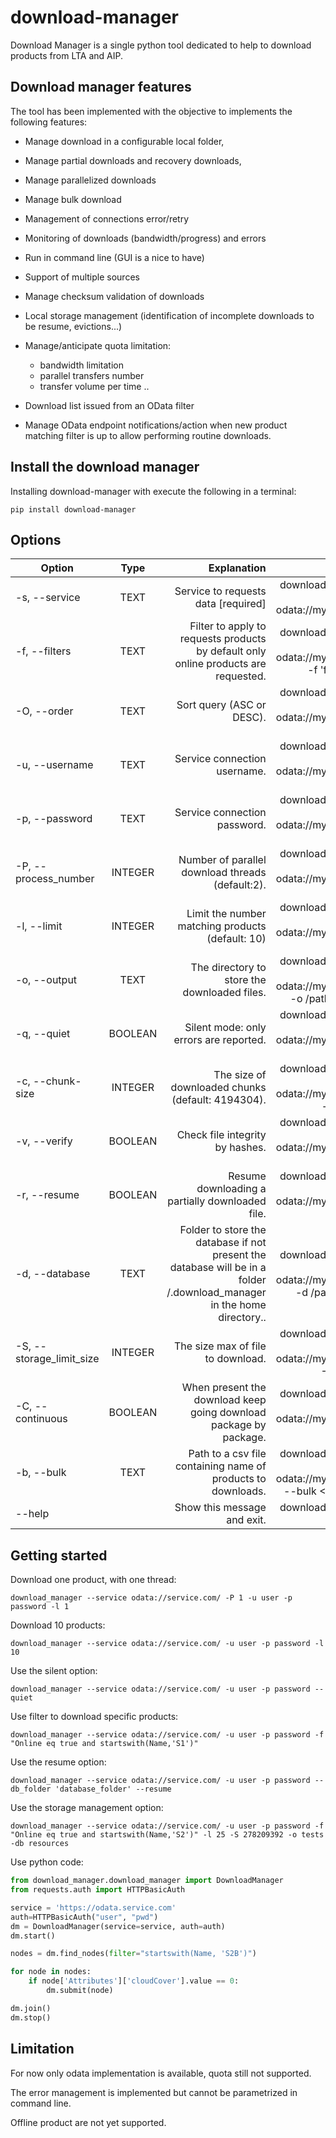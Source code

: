 # download-manager

Download Manager is a single python tool dedicated to help to download products from LTA and AIP.

## Download manager features

The tool has been implemented with the objective to implements the following features:

- Manage download in a configurable local folder,
- Manage partial downloads and recovery downloads,
- Manage parallelized downloads
- Manage bulk download
- Management of connections error/retry
- Monitoring of downloads (bandwidth/progress) and errors
- Run in command line (GUI is a nice to have)
- Support of multiple sources
- Manage checksum validation of downloads
- Local storage management (identification of incomplete downloads to be resume, evictions...)

- Manage/anticipate quota limitation:
    - bandwidth limitation
    - parallel transfers number
    - transfer volume per time ..
- Download list issued from an OData filter
- Manage OData endpoint notifications/action when new product matching filter is up to allow performing routine
  downloads.

## Install the download manager

Installing download-manager with execute the following in a terminal:

```
pip install download-manager
```

## Options

| Option                   |  Type   |                                                                                                             Explanation |                                                                Example |
|--------------------------|:-------:|------------------------------------------------------------------------------------------------------------------------:|-----------------------------------------------------------------------:|
| -s, --service            |  TEXT   |                                                                                    Service to requests data  [required] |                      download_manager --service odata://my_service.com |
| -f, --filters            |  TEXT   |                                     Filter to apply to requests products by default only online products are requested. | download_manager --service odata://my_service.com -f 'filter to apply' |
| -O, --order              |  TEXT   |                                                                                               Sort query (ASC or DESC). |               download_manager --service odata://my_service.com -O ASC |
| -u, --username           |  TEXT   |                                                                                            Service connection username. |              download_manager --service odata://my_service.com -u user |
| -p, --password           |  TEXT   |                                                                                            Service connection password. |               download_manager --service odata://my_service.com -p pwd |
| -P, --process_number     | INTEGER |                                                                        Number of parallel download threads (default:2). |                download_manager --service odata://my_service.com -P 16 |
| -l, --limit              | INTEGER |                                                                        Limit the number matching products (default: 10) |               download_manager --service odata://my_service.com -l 100 |
| -o, --output             |  TEXT   |                                                                            The directory to store the downloaded files. | download_manager --service odata://my_service.com -o /path/to/products |
| -q, --quiet              | BOOLEAN |                                                                                  Silent mode: only errors are reported. |                   download_manager --service odata://my_service.com -q |
| -c, --chunk-size         | INTEGER |                                                                       The size of downloaded chunks (default: 4194304). |          download_manager --service odata://my_service.com -c 16777216 |
| -v, --verify             | BOOLEAN |                                                                                         Check file integrity by hashes. |                   download_manager --service odata://my_service.com -v |
| -r, --resume             | BOOLEAN |                                                                         Resume downloading a partially downloaded file. |                   download_manager --service odata://my_service.com -r |
| -d, --database           |  TEXT   | Folder to store the database if not present the database will be in a folder /.download_manager in the home directory.. |  download_manager --service odata://my_service.com -d /path/to/your/db |
| -S, --storage_limit_size | INTEGER |                                                                                       The size max of file to download. |          download_manager --service odata://my_service.com -S 20000000 |
| -C, --continuous         | BOOLEAN |                                                       When present the download keep going download package by package. |                   download_manager --service odata://my_service.com -C |
| -b, --bulk               |  TEXT   |                                                            Path to a csv file containing name of products to downloads. | download_manager --service odata://my_service.com --bulk <Path_to_csv> |
| --help                   |         |                                                                                             Show this message and exit. |                                                download_manager --help |

## Getting started

Download one product, with one thread:

```
download_manager --service odata://service.com/ -P 1 -u user -p password -l 1
```

Download 10 products:

```
download_manager --service odata://service.com/ -u user -p password -l 10
```

Use the silent option:

```
download_manager --service odata://service.com/ -u user -p password --quiet
```

Use filter to download specific products:

```
download_manager --service odata://service.com/ -u user -p password -f "Online eq true and startswith(Name,'S1')"
```

Use the resume option:

```
download_manager --service odata://service.com/ -u user -p password --db_folder 'database_folder' --resume

```

Use the storage management option:

```
download_manager --service odata://service.com/ -u user -p password -f "Online eq true and startswith(Name,'S2')" -l 25 -S 278209392 -o tests -db resources
```

Use python code:

```python
from download_manager.download_manager import DownloadManager
from requests.auth import HTTPBasicAuth

service = 'https://odata.service.com'
auth=HTTPBasicAuth("user", "pwd")
dm = DownloadManager(service=service, auth=auth)
dm.start()

nodes = dm.find_nodes(filter="startswith(Name, 'S2B')")

for node in nodes:
    if node['Attributes']['cloudCover'].value == 0:
        dm.submit(node)

dm.join()
dm.stop()
```

## Limitation

For now only odata implementation is available, quota still not supported.

The error management is implemented but cannot be parametrized in command line.

Offline product are not yet supported.